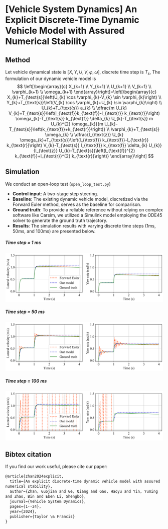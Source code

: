 # [Vehicle System Dynamics] An Explicit Discrete-Time Dynamic Vehicle Model with Assured Numerical Stability

## Method
Let vehicle dynamical state is $[X, Y, U, V, \varphi, \omega]$, discrete time step is $T_s$, The formulation of our dynamic vehicle model is
$$
\left[\begin{array}{c}
X_{k+1} \\
Y_{k+1} \\
U_{k+1} \\
V_{k+1} \\
\varphi_{k+1} \\
\omega_{k+1}
\end{array}\right]=\left[\begin{array}{c}
X_{k}+T_{\text{s}}\left(U_{k} \cos \varphi_{k}-V_{k} \sin \varphi_{k}\right) \\
Y_{k}+T_{\text{s}}\left(V_{k} \cos \varphi_{k}+U_{k} \sin \varphi_{k}\right) \\
U_{k}+T_{\text{s}} a_{k} \\
\dfrac{m U_{k} V_{k}+T_{\text{s}}\left(l_{\text{f}}k_{\text{f}}-l_{\text{r}} k_{\text{r}}\right) \omega_{k}-T_{\text{s}} k_{\text{f}} \delta_{k} U_{k}-T_{\text{s}} m U_{k}^{2} \omega_{k}}{m U_{k}-T_{\text{s}}\left(k_{\text{f}}+k_{\text{r}}\right)} \\
\varphi_{k}+T_{\text{s}} \omega_{k} \\
\dfrac{I_{\text{z}} U_{k} \omega_{k}+T_{\text{s}}\left(l_{\text{f}} k_{\text{f}}-l_{\text{r}} k_{\text{r}}\right) V_{k}-T_{\text{s}} l_{\text{f}} k_{\text{f}} \delta_{k} U_{k}}{I_{\text{z}} U_{k}-T_{\text{s}}\left(l_{\text{f}}^{2} k_{\text{f}}+l_{\text{r}}^{2} k_{\text{r}}\right)}
\end{array}\right]
$$

## Simulation
We conduct an open-loop test (`open_loop_test.py`) 
- **Control input**: A two-stage step steering.
- **Baseline**: The existing dynamic vehicle model, discretized via the Forward Euler method, serves as the baseline for comparison. 
- **Ground truth**: To provide a reliable reference without relying on complex software like Carsim, we utilized a Simulink model employing the ODE45 solver to generate the ground truth trajectory.
- **Results**: The simulation results with varying discrete time steps (1ms, 50ms, and 100ms) are presented below.

##### Time step = 1 ms
![Time step = 1ms](results/ts_1ms.png)
##### Time step = 50 ms
![Time step = 50ms](results/ts_50ms.png)
##### Time step = 100 ms
![Time step = 100ms](results/ts_100ms.png)

## Bibtex citation
If you find our work useful, please cite our paper:
```text
@article{zhan2024explicit,
  title={An explicit discrete-time dynamic vehicle model with assured numerical stability},
  author={Zhan, Guojian and Ge, Qiang and Gao, Haoyu and Yin, Yuming and Zhao, Bin and Eben Li, Shengbo},
  journal={Vehicle System Dynamics},
  pages={1--24},
  year={2024},
  publisher={Taylor \& Francis}
}
```